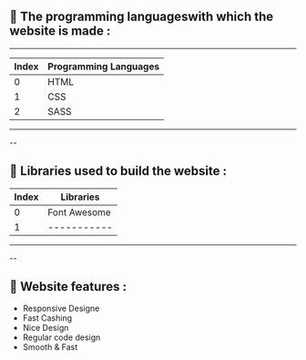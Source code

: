 ## :pushpin: The programming languages ​​with which the website is made : 
---

Index  |  Programming Languages
------- |  ---------------------
0       |  HTML
1       |  CSS
2       |  SASS
--------------------------------


--
## :pushpin: Libraries used to build the website :
Index  |  Libraries
------- |  ---------------------
0       |  Font Awesome
1       |  -----------
--------------------------------

--
## :pushpin: Website features :
  - Responsive Designe
  - Fast Cashing
  - Nice Design
  - Regular code design
  - Smooth & Fast 
